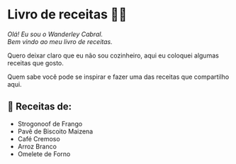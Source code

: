 # Livro de receitas 👨‍🍳
_Olá! Eu sou o Wanderley Cabral.<br> Bem vindo ao meu livro de receitas._ <br>

Quero deixar claro que eu não sou cozinheiro, aqui eu coloquei algumas receitas que gosto.

Quem sabe você pode se inspirar e fazer uma das receitas que compartilho aqui.


## 📖 Receitas de:
 - Strogonoof de Frango
 - Pavê de Biscoito Maizena
 - Café Cremoso
 - Arroz Branco
 - Omelete de Forno

